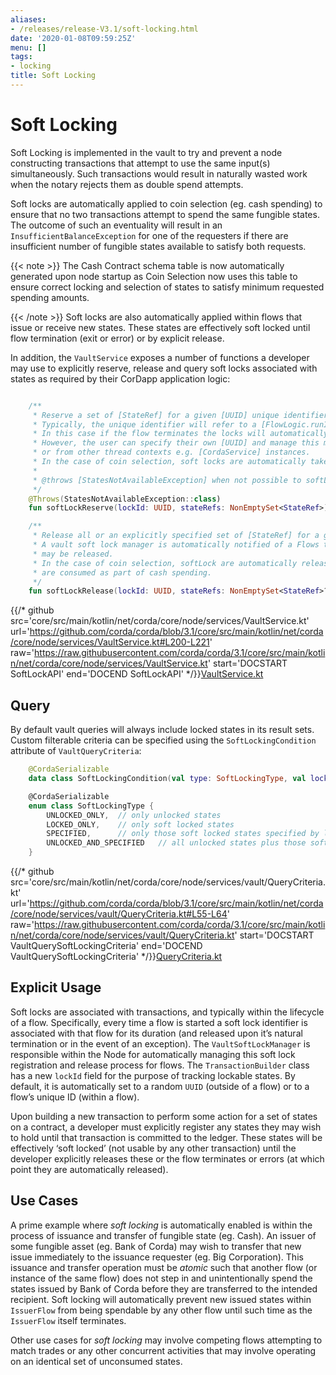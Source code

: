 ```yaml
---
aliases:
- /releases/release-V3.1/soft-locking.html
date: '2020-01-08T09:59:25Z'
menu: []
tags:
- locking
title: Soft Locking
---
```



# Soft Locking

Soft Locking is implemented in the vault to try and prevent a node constructing transactions that attempt to use the same input(s) simultaneously.
Such transactions would result in naturally wasted work when the notary rejects them as double spend attempts.

Soft locks are automatically applied to coin selection (eg. cash spending) to ensure that no two transactions attempt to
spend the same fungible states. The outcome of such an eventuality will result in an `InsufficientBalanceException` for one
of the requesters if there are insufficient number of fungible states available to satisfy both requests.

{{< note >}}
The Cash Contract schema table is now automatically generated upon node startup as Coin Selection now uses
this table to ensure correct locking and selection of states to satisfy minimum requested spending amounts.

{{< /note >}}
Soft locks are also automatically applied within flows that issue or receive new states.
These states are effectively soft locked until flow termination (exit or error) or by explicit release.

In addition, the `VaultService` exposes a number of functions a developer may use to explicitly reserve, release and
query soft locks associated with states as required by their CorDapp application logic:

```kotlin

    /**
     * Reserve a set of [StateRef] for a given [UUID] unique identifier.
     * Typically, the unique identifier will refer to a [FlowLogic.runId.uuid] associated with an in-flight flow.
     * In this case if the flow terminates the locks will automatically be freed, even if there is an error.
     * However, the user can specify their own [UUID] and manage this manually, possibly across the lifetime of multiple flows,
     * or from other thread contexts e.g. [CordaService] instances.
     * In the case of coin selection, soft locks are automatically taken upon gathering relevant unconsumed input refs.
     *
     * @throws [StatesNotAvailableException] when not possible to softLock all of requested [StateRef]
     */
    @Throws(StatesNotAvailableException::class)
    fun softLockReserve(lockId: UUID, stateRefs: NonEmptySet<StateRef>)

    /**
     * Release all or an explicitly specified set of [StateRef] for a given [UUID] unique identifier.
     * A vault soft lock manager is automatically notified of a Flows that are terminated, such that any soft locked states
     * may be released.
     * In the case of coin selection, softLock are automatically released once previously gathered unconsumed input refs
     * are consumed as part of cash spending.
     */
    fun softLockRelease(lockId: UUID, stateRefs: NonEmptySet<StateRef>? = null)

```
{{/* github src='core/src/main/kotlin/net/corda/core/node/services/VaultService.kt' url='https://github.com/corda/corda/blob/3.1/core/src/main/kotlin/net/corda/core/node/services/VaultService.kt#L200-L221' raw='https://raw.githubusercontent.com/corda/corda/3.1/core/src/main/kotlin/net/corda/core/node/services/VaultService.kt' start='DOCSTART SoftLockAPI' end='DOCEND SoftLockAPI' */}}[VaultService.kt](https://github.com/corda/corda/blob/release/os/3.1/core/src/main/kotlin/net/corda/core/node/services/VaultService.kt)

## Query

By default vault queries will always include locked states in its result sets.
Custom filterable criteria can be specified using the `SoftLockingCondition` attribute of `VaultQueryCriteria`:

```kotlin
    @CordaSerializable
    data class SoftLockingCondition(val type: SoftLockingType, val lockIds: List<UUID> = emptyList())

    @CordaSerializable
    enum class SoftLockingType {
        UNLOCKED_ONLY,  // only unlocked states
        LOCKED_ONLY,    // only soft locked states
        SPECIFIED,      // only those soft locked states specified by lock id(s)
        UNLOCKED_AND_SPECIFIED   // all unlocked states plus those soft locked states specified by lock id(s)
    }

```
{{/* github src='core/src/main/kotlin/net/corda/core/node/services/vault/QueryCriteria.kt' url='https://github.com/corda/corda/blob/3.1/core/src/main/kotlin/net/corda/core/node/services/vault/QueryCriteria.kt#L55-L64' raw='https://raw.githubusercontent.com/corda/corda/3.1/core/src/main/kotlin/net/corda/core/node/services/vault/QueryCriteria.kt' start='DOCSTART VaultQuerySoftLockingCriteria' end='DOCEND VaultQuerySoftLockingCriteria' */}}[QueryCriteria.kt](https://github.com/corda/corda/blob/release/os/3.1/core/src/main/kotlin/net/corda/core/node/services/vault/QueryCriteria.kt)

## Explicit Usage

Soft locks are associated with transactions, and typically within the lifecycle of a flow. Specifically, every time a
flow is started a soft lock identifier is associated with that flow for its duration (and released upon it’s natural
termination or in the event of an exception). The `VaultSoftLockManager` is responsible within the Node for
automatically managing this soft lock registration and release process for flows. The `TransactionBuilder` class has a
new `lockId` field for the purpose of tracking lockable states. By default, it is automatically set to a random
`UUID` (outside of a flow) or to a flow’s unique ID (within a flow).

Upon building a new transaction to perform some action for a set of states on a contract, a developer must explicitly
register any states they may wish to hold until that transaction is committed to the ledger. These states will be effectively ‘soft
locked’ (not usable by any other transaction) until the developer explicitly releases these or the flow terminates or errors
(at which point they are automatically released).


## Use Cases

A prime example where *soft locking* is automatically enabled is within the process of issuance and transfer of fungible
state (eg. Cash). An issuer of some fungible asset (eg. Bank of Corda) may wish to transfer that new issue immediately
to the issuance requester (eg. Big Corporation). This issuance and transfer operation must be *atomic* such that another
flow (or instance of the same flow) does not step in and unintentionally spend the states issued by Bank of Corda
before they are transferred to the intended recipient. Soft locking will automatically prevent new issued states within
`IssuerFlow` from being spendable by any other flow until such time as the `IssuerFlow` itself terminates.

Other use cases for *soft locking* may involve competing flows attempting to match trades or any other concurrent
activities that may involve operating on an identical set of unconsumed states.

